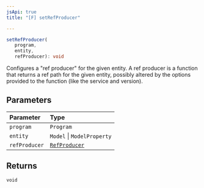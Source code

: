 ```yaml
---
jsApi: true
title: "[F] setRefProducer"

---
```

```ts
setRefProducer(
   program, 
   entity, 
   refProducer): void
```

Configures a "ref producer" for the given entity.  A ref producer is a
function that returns a ref path for the given entity, possibly altered by
the options provided to the function (like the service and version).

## Parameters

| Parameter | Type |
| :------ | :------ |
| `program` | `Program` |
| `entity` | `Model` \| `ModelProperty` |
| `refProducer` | [`RefProducer`](../type-aliases/RefProducer.md) |

## Returns

`void`
